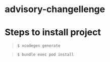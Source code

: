 # advisory-changellenge


# Steps to install project

> `$ xcodegen generate`

> `$ bundle exec pod install`
